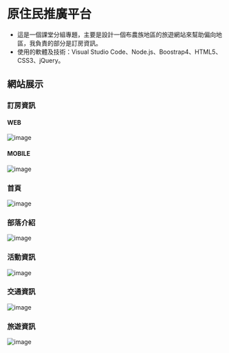 # 原住民推廣平台
- 這是一個課堂分組專題，主要是設計一個布農族地區的旅遊網站來幫助偏向地區，我負責的部分是訂房資訊。
- 使用的軟體及技術：Visual Studio Code、Node.js、Boostrap4、HTML5、CSS3、jQuery。
## 網站展示
### 訂房資訊
#### WEB
![image](./Docs/%E7%95%B6%E5%9C%B0%E8%A8%82%E6%88%BF%E8%B3%87%E8%A8%8A(WEB).jpeg)
#### MOBILE
![image](./Docs/%E7%95%B6%E5%9C%B0%E8%A8%82%E6%88%BF%E8%B3%87%E8%A8%8A(MOBILE).jpeg)
### 首頁
![image](./Docs/%E9%A6%96%E9%A0%81.jpeg)
### 部落介紹
![image](./Docs/%E5%B8%83%E8%BE%B2%E6%97%8F%E6%96%87%E5%8C%96%E8%88%87%E7%BE%8E%E9%A3%9F%E4%BB%8B%E7%B4%B9.jpeg)
### 活動資訊
![image](./Docs/%E6%B4%BB%E5%8B%95%E6%9F%A5%E8%A9%A2.jpeg)
### 交通資訊
![image](./Docs/%E4%BA%A4%E9%80%9A%E6%9F%A5%E8%A9%A2.jpeg)
### 旅遊資訊
![image](./Docs/%E6%97%85%E9%81%8A%E8%B3%87%E8%A8%8A.jpeg)
